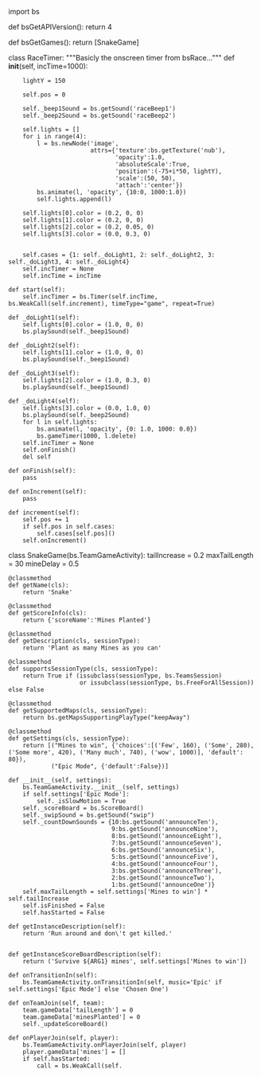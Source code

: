 import bs


def bsGetAPIVersion():
	return 4

def bsGetGames():
	return [SnakeGame]


class RaceTimer:
	"""Basicly the onscreen timer from bsRace..."""
	def __init__(self, incTime=1000):

		lightY = 150

		self.pos = 0

		self._beep1Sound = bs.getSound('raceBeep1')
		self._beep2Sound = bs.getSound('raceBeep2')

		self.lights = []
		for i in range(4):
			l = bs.newNode('image',
						   attrs={'texture':bs.getTexture('nub'),
								  'opacity':1.0,
								  'absoluteScale':True,
								  'position':(-75+i*50, lightY),
								  'scale':(50, 50),
								  'attach':'center'})
			bs.animate(l, 'opacity', {10:0, 1000:1.0})
			self.lights.append(l)

		self.lights[0].color = (0.2, 0, 0)
		self.lights[1].color = (0.2, 0, 0)
		self.lights[2].color = (0.2, 0.05, 0)
		self.lights[3].color = (0.0, 0.3, 0)


		self.cases = {1: self._doLight1, 2: self._doLight2, 3: self._doLight3, 4: self._doLight4}
		self.incTimer = None
		self.incTime = incTime

	def start(self):
		self.incTimer = bs.Timer(self.incTime, bs.WeakCall(self.increment), timeType="game", repeat=True)

	def _doLight1(self):
		self.lights[0].color = (1.0, 0, 0)
		bs.playSound(self._beep1Sound)

	def _doLight2(self):
		self.lights[1].color = (1.0, 0, 0)
		bs.playSound(self._beep1Sound)

	def _doLight3(self):
		self.lights[2].color = (1.0, 0.3, 0)
		bs.playSound(self._beep1Sound)

	def _doLight4(self):
		self.lights[3].color = (0.0, 1.0, 0)
		bs.playSound(self._beep2Sound)
		for l in self.lights:
			bs.animate(l, 'opacity', {0: 1.0, 1000: 0.0})
			bs.gameTimer(1000, l.delete)
		self.incTimer = None
		self.onFinish()
		del self

	def onFinish(self):
		pass

	def onIncrement(self):
		pass

	def increment(self):
		self.pos += 1
		if self.pos in self.cases:
			self.cases[self.pos]()
		self.onIncrement()

class SnakeGame(bs.TeamGameActivity):
	tailIncrease = 0.2
	maxTailLength = 30
	mineDelay = 0.5

	@classmethod
	def getName(cls):
		return 'Snake'

	@classmethod
	def getScoreInfo(cls):
		return {'scoreName':'Mines Planted'}

	@classmethod
	def getDescription(cls, sessionType):
		return 'Plant as many Mines as you can'

	@classmethod
	def supportsSessionType(cls, sessionType):
		return True if (issubclass(sessionType, bs.TeamsSession)
						or issubclass(sessionType, bs.FreeForAllSession)) else False

	@classmethod
	def getSupportedMaps(cls, sessionType):
		return bs.getMapsSupportingPlayType("keepAway")

	@classmethod
	def getSettings(cls, sessionType):
		return [("Mines to win", {'choices':[('Few', 160), ('Some', 280), ('Some more', 420), ('Many much', 740), ('wow', 1000)], 'default': 80}),
				("Epic Mode", {'default':False})]

	def __init__(self, settings):
		bs.TeamGameActivity.__init__(self, settings)
		if self.settings['Epic Mode']:
			self._isSlowMotion = True
		self._scoreBoard = bs.ScoreBoard()
		self._swipSound = bs.getSound("swip")
		self._countDownSounds = {10:bs.getSound('announceTen'),
								 9:bs.getSound('announceNine'),
								 8:bs.getSound('announceEight'),
								 7:bs.getSound('announceSeven'),
								 6:bs.getSound('announceSix'),
								 5:bs.getSound('announceFive'),
								 4:bs.getSound('announceFour'),
								 3:bs.getSound('announceThree'),
								 2:bs.getSound('announceTwo'),
								 1:bs.getSound('announceOne')}
		self.maxTailLength = self.settings['Mines to win'] * self.tailIncrease
		self.isFinished = False
		self.hasStarted = False

	def getInstanceDescription(self):
		return 'Run around and don\'t get killed.'


	def getInstanceScoreBoardDescription(self):
		return ('Survive ${ARG1} mines', self.settings['Mines to win'])

	def onTransitionIn(self):
		bs.TeamGameActivity.onTransitionIn(self, music='Epic' if self.settings['Epic Mode'] else 'Chosen One')

	def onTeamJoin(self, team):
		team.gameData['tailLength'] = 0
		team.gameData['minesPlanted'] = 0
		self._updateScoreBoard()

	def onPlayerJoin(self, player):
		bs.TeamGameActivity.onPlayerJoin(self, player)
		player.gameData['mines'] = []
		if self.hasStarted:
			call = bs.WeakCall(self.
